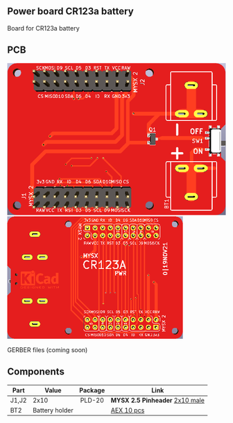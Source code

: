 ## Power board CR123a battery

Board for CR123a battery

## PCB
![TOP](images/pcb_rev0_top.png) ![Bottom](images/pcb_rev0_bottom.png)

GERBER files (coming soon)

## Components

|Part|Value|Package|Link|
|----|----|:----:|----|
J1,J2|2x10  |PLD-20|**MYSX 2.5 Pinheader** [2x10 male](http://ali.pub/3063a0 ) 
BT2  |Battery holder||[AEX 10 pcs](https://l.kool.ru/0i33r) 

